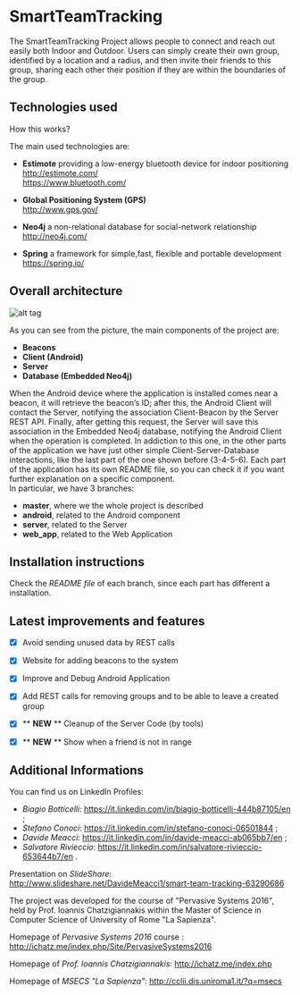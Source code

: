 # SmartTeamTracking

The SmartTeamTracking Project allows people to connect and reach out easily both Indoor and Outdoor.
Users can simply create their own group, identified by a location and a radius, and then invite their friends to this group, sharing each other their position if they are within the boundaries of the group.


## Technologies used 

How this works?

The main used technologies are:

+ **Estimote**
providing a low-energy bluetooth device for indoor positioning<br />
http://estimote.com/ <br /> https://www.bluetooth.com/

+ **Global Positioning System (GPS)** <br />
http://www.gps.gov/

+ **Neo4j**
a non-relational database for social-network relationship <br />
http://neo4j.com/

+ **Spring**
a framework for simple,fast, flexible and portable development <br />
https://spring.io/


## Overall architecture 


![alt tag](http://i.imgur.com/6Djz7NX.png)

As you can see from the picture, the main components of the project are:

+ **Beacons**
+ **Client (Android)**
+ **Server**
+ **Database (Embedded Neo4j)**

When the Android device where the application is installed comes near a beacon, it will retrieve the beacon’s ID; after this, the Android Client will contact the Server, notifying the association Client-Beacon by the Server REST API. Finally, after getting this request, the Server will save this association in the Embedded Neo4j database, notifying the Android Client when the operation is completed.
In addiction to this one, in the other parts of the application we have just other simple Client-Server-Database interactions, like the last part of the one shown before (3-4-5-6).
Each part of the application has its own README file, so you can check it if you want further explanation on a specific component.
<br /> In particular, we have 3 branches:
+ **master**, where we the whole project is described
+ **android**, related to the Android component
+ **server**, related to the Server
+ **web_app**, related to the Web Application

## Installation instructions

Check the *README file* of each branch, since each part has different a installation.


## Latest improvements and features

+ [x] Avoid sending unused data by REST calls 
+ [x] Website for adding beacons to the system 
+ [x] Improve and Debug Android Application 
+ [x] Add REST calls for removing groups and to be able to leave a created group 
+ [x] ** **NEW** ** Cleanup of the Server Code (by tools)
+ [x] ** **NEW** ** Show when a friend is not in range


## Additional Informations


You can find us on LinkedIn Profiles:

- *Biagio Botticelli*: https://it.linkedin.com/in/biagio-botticelli-444b87105/en ;
- *Stefano Conoci*: https://it.linkedin.com/in/stefano-conoci-06501844 ; 
- *Davide Meacci*: https://it.linkedin.com/in/davide-meacci-ab065bb7/en ;
- *Salvatore Rivieccio*: https://it.linkedin.com/in/salvatore-rivieccio-653644b7/en .

Presentation on *SlideShare*: http://www.slideshare.net/DavideMeacci1/smart-team-tracking-63290686

The project was developed for the course of "Pervasive Systems 2016", 
held by Prof. Ioannis Chatzigiannakis
within the Master of Science in Computer Science of University of Rome "La Sapienza".

Homepage of *Pervasive Systems 2016* course :
http://ichatz.me/index.php/Site/PervasiveSystems2016

Homepage of *Prof. Ioannis Chatzigiannakis*: 
http://ichatz.me/index.php

Homepage of *MSECS "La Sapienza"*:
http://cclii.dis.uniroma1.it/?q=msecs

